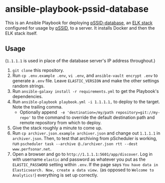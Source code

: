 # ansible-playbook-pssid-database

This is an Ansible Playbook for deploying [pSSID-database](https://github.com/UMNET-perfSONAR/pSSID-database), an [ELK stack](https://www.elastic.co/what-is/elk-stack) configured for usage by [pSSID](https://github.com/UMNET-perfSONAR/pSSID), to a server. It installs Docker and then the ELK stack itself.

## Usage

(`1.1.1.1` is used in place of the database server's IP address throughout.)

1. `git clone` this repository.
1. Run `cp .env.example .env`, `vi .env`, and `ansible-vault encrypt .env` to generate a `.env` file. Leave `ELASTIC_VERSION` and make the other settings random strings.
1. Run `ansible-galaxy install -r requirements.yml` to get the Playbook's dependencies.
1. Run `ansible-playbook playbook.yml -i 1.1.1.1,` to deploy to the target. Note the trailing comma.
    * Optionally append ` -e 'destination=/my/path repository=git://my-repo'` to the command to override the default destination path and remote repository from which to deploy.
1. Give the stack roughly a minute to come up.
1. Run `cp archiver.json.example archiver.json` and change out `1.1.1.1` in `archiver.json`. Then, to test that archiving from pScheduler is working, run `pscheduler task --archive @./archiver.json rtt --dest www.perfsonar.net`.
1. Open a browser and go to `http://1.1.1.1:5601/app/discover`. Log in with username `elastic` and password as whatever you put as the `ELASTIC_PASSWORD` setting within `.env`. If the page says `You have data in Elasticsearch. Now, create a data view.` (as opposed to `Welcome to Analytics!`) everything is set up correctly.

